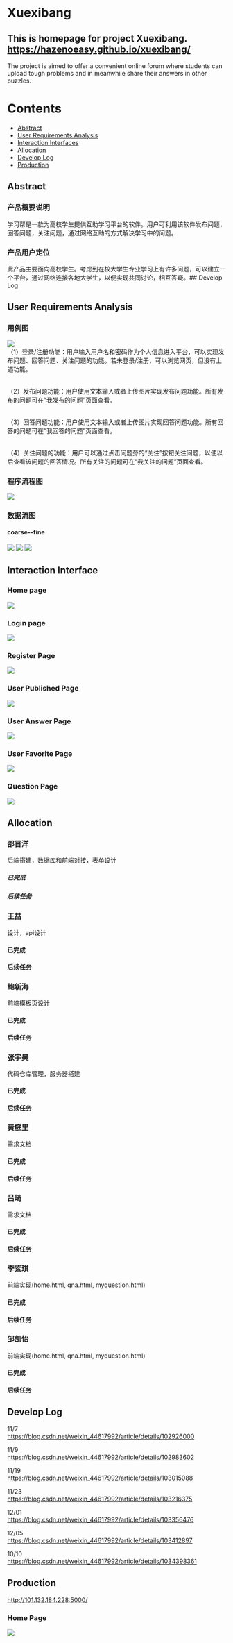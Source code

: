 # Xuexibang

## This is homepage for project Xuexibang. https://hazenoeasy.github.io/xuexibang/
The project is aimed to offer a convenient online forum 
where students can upload tough problems and 
in meanwhile share their answers in other puzzles. 

# Contents
- [Abstract](#abstract)
- [User Requirements Analysis](#user-requirements-analysis)
- [Interaction Interfaces](#interaction-interfaces)
- [Allocation](#allocation)
- [Develop Log](#develop-log)
- [Production](#production)

## Abstract 
### 产品概要说明
学习帮是一款为高校学生提供互助学习平台的软件。用户可利用该软件发布问题，回答问题，关注问题，通过网络互助的方式解决学习中的问题。

### 产品用户定位
此产品主要面向高校学生。考虑到在校大学生专业学习上有许多问题，可以建立一个平台，通过网络连接各地大学生，以便实现共同讨论，相互答疑。## Develop Log

## User Requirements Analysis
### 用例图
![](https://github.com/hazenoeasy/xuexibang/blob/develop/doc/用例图.png)
<br>（1）登录/注册功能：用户输入用户名和密码作为个人信息进入平台，可以实现发布问题、回答问题、关注问题的功能。若未登录/注册，可以浏览网页，但没有上述功能。


<br>（2）发布问题功能：用户使用文本输入或者上传图片实现发布问题功能。所有发布的问题可在“我发布的问题”页面查看。


<br>（3）回答问题功能：用户使用文本输入或者上传图片实现回答问题功能。所有回答的问题可在“我回答的问题”页面查看。


<br>（4）关注问题的功能：用户可以通过点击问题旁的“关注”按钮关注问题，以便以后查看该问题的回答情况。所有关注的问题可在“我关注的问题”页面查看。

### 程序流程图
![](https://github.com/hazenoeasy/xuexibang/blob/develop/doc/程序流程图.png)
### 数据流图
#### coarse--fine
![](https://github.com/hazenoeasy/xuexibang/blob/develop/doc/细化1.png)
![](https://github.com/hazenoeasy/xuexibang/blob/develop/doc/细化2.png)
![](https://github.com/hazenoeasy/xuexibang/blob/develop/doc/细化3.png)

##  Interaction Interface
### Home page
![](https://github.com/hazenoeasy/xuexibang/blob/develop/doc/网站主页.png)
### Login page 
![](https://github.com/hazenoeasy/xuexibang/blob/develop/doc/登陆页面.png)
### Register Page
![](https://github.com/hazenoeasy/xuexibang/blob/develop/doc/注册页面.png)
### User Published  Page
![](https://github.com/hazenoeasy/xuexibang/blob/develop/doc/发布问题.png)
### User Answer Page
![](https://github.com/hazenoeasy/xuexibang/blob/develop/doc/回答问题.png)
### User Favorite Page
![](https://github.com/hazenoeasy/xuexibang/blob/develop/doc/关注问题.png)
### Question Page
![](https://github.com/hazenoeasy/xuexibang/blob/develop/doc/问题详情.png)
## Allocation

### 邵晋洋
后端搭建，数据库和前端对接，表单设计
##### 已完成
##### 后续任务

### 王喆
设计，api设计
#### 已完成
#### 后续任务

### 鲍新海
前端模板页设计
#### 已完成
#### 后续任务

### 张宇昊
代码仓库管理，服务器搭建
#### 已完成
#### 后续任务

### 黄庭里
需求文档
#### 已完成
#### 后续任务

### 吕琦
需求文档
#### 已完成
#### 后续任务


### 李紫琪 
前端实现(home.html, qna.html, myquestion.html)
#### 已完成
#### 后续任务

### 邹凯怡
前端实现(home.html, qna.html, myquestion.html)
#### 已完成
#### 后续任务

## Develop Log
11/7 <br>https://blog.csdn.net/weixin_44617992/article/details/102926000


11/9 <br>https://blog.csdn.net/weixin_44617992/article/details/102983602


11/19<br>https://blog.csdn.net/weixin_44617992/article/details/103015088


11/23<br>https://blog.csdn.net/weixin_44617992/article/details/103216375


12/01<br>https://blog.csdn.net/weixin_44617992/article/details/103356476


12/05<br>https://blog.csdn.net/weixin_44617992/article/details/103412897

10/10<br>https://blog.csdn.net/weixin_44617992/article/details/1034398361
## Production
http://101.132.184.228:5000/

### Home Page

![](https://github.com/hazenoeasy/xuexibang/blob/develop/doc/12.05.jpg)
